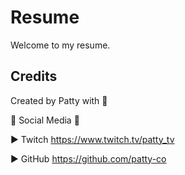 # Resume

Welcome to my resume.

## Credits
Created by Patty with 💛

🔔 Social Media 🔔

► Twitch https://www.twitch.tv/patty_tv

► GitHub https://github.com/patty-co

